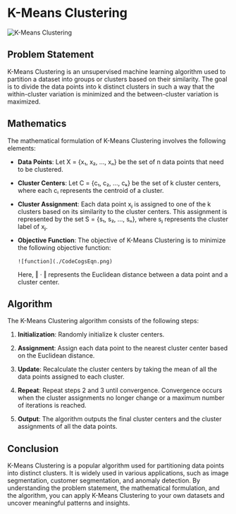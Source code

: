 # K-Means Clustering

![K-Means Clustering](https://upload.wikimedia.org/wikipedia/commons/e/ea/K-means_convergence.gif)
## Problem Statement

K-Means Clustering is an unsupervised machine learning algorithm used to partition a dataset into groups or clusters based on their similarity. The goal is to divide the data points into k distinct clusters in such a way that the within-cluster variation is minimized and the between-cluster variation is maximized.

## Mathematics

The mathematical formulation of K-Means Clustering involves the following elements:

- **Data Points**: Let X = {x₁, x₂, ..., xₙ} be the set of n data points that need to be clustered.

- **Cluster Centers**: Let C = {c₁, c₂, ..., cₖ} be the set of k cluster centers, where each cᵢ represents the centroid of a cluster.

- **Cluster Assignment**: Each data point xⱼ is assigned to one of the k clusters based on its similarity to the cluster centers. This assignment is represented by the set S = {s₁, s₂, ..., sₙ}, where sⱼ represents the cluster label of xⱼ.

- **Objective Function**: The objective of K-Means Clustering is to minimize the following objective function:

      ![function](./CodeCogsEqn.png)

  Here, ‖ · ‖ represents the Euclidean distance between a data point and a cluster center.

## Algorithm

The K-Means Clustering algorithm consists of the following steps:

1. **Initialization**: Randomly initialize k cluster centers.

2. **Assignment**: Assign each data point to the nearest cluster center based on the Euclidean distance.

3. **Update**: Recalculate the cluster centers by taking the mean of all the data points assigned to each cluster.

4. **Repeat**: Repeat steps 2 and 3 until convergence. Convergence occurs when the cluster assignments no longer change or a maximum number of iterations is reached.

5. **Output**: The algorithm outputs the final cluster centers and the cluster assignments of all the data points.

## Conclusion

K-Means Clustering is a popular algorithm used for partitioning data points into distinct clusters. It is widely used in various applications, such as image segmentation, customer segmentation, and anomaly detection. By understanding the problem statement, the mathematical formulation, and the algorithm, you can apply K-Means Clustering to your own datasets and uncover meaningful patterns and insights.
